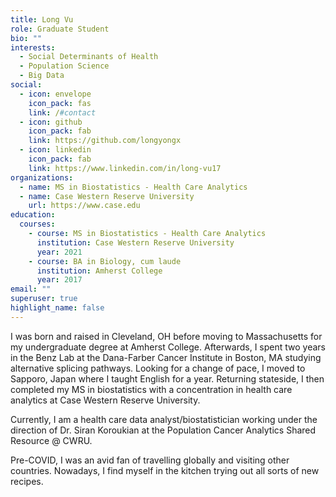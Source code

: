 ```yaml
---
title: Long Vu
role: Graduate Student
bio: ""
interests:
  - Social Determinants of Health
  - Population Science
  - Big Data
social:
  - icon: envelope
    icon_pack: fas
    link: /#contact
  - icon: github
    icon_pack: fab
    link: https://github.com/longyongx
  - icon: linkedin
    icon_pack: fab
    link: https://www.linkedin.com/in/long-vu17
organizations:
  - name: MS in Biostatistics - Health Care Analytics
  - name: Case Western Reserve University
    url: https://www.case.edu
education:
  courses:
    - course: MS in Biostatistics - Health Care Analytics
      institution: Case Western Reserve University
      year: 2021
    - course: BA in Biology, cum laude
      institution: Amherst College
      year: 2017
email: ""
superuser: true
highlight_name: false
---
```

I was born and raised in Cleveland, OH before moving to Massachusetts for my undergraduate degree at Amherst College. Afterwards, I spent two years in the Benz Lab at the Dana-Farber Cancer Institute in Boston, MA studying alternative splicing pathways. Looking for a change of pace, I moved to Sapporo, Japan where I taught English for a year. Returning stateside, I then completed my MS in biostatistics with a concentration in health care analytics at Case Western Reserve University.

Currently, I am a health care data analyst/biostatistician working under the direction of Dr. Siran Koroukian at the Population Cancer Analytics Shared Resource @ CWRU.

Pre-COVID, I was an avid fan of travelling globally and visiting other countries. Nowadays, I find myself in the kitchen trying out all sorts of new recipes.